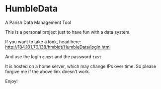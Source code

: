 # HumbleData
A Parish Data Management Tool

This is a personal project just to have fun with a data system.

If you want to take a look, head here: http://184.101.70.138/hmbldt/HumbleData/login.html

And use the login `guest` and the password `test` 

It is hosted on a home server, which may change IPs over time. So please forgive me if the above link doesn't work.

Enjoy!
